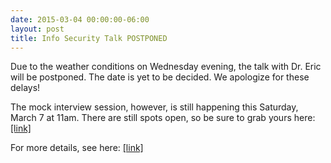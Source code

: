 ```yaml
---
date: 2015-03-04 00:00:00-06:00
layout: post
title: Info Security Talk POSTPONED
---
```


Due to the weather conditions on Wednesday evening, the talk with Dr. Eric will be postponed. The date is yet to be decided. We apologize for these delays!

The mock interview session, however, is still happening this Saturday, March 7 at 11am. There are still spots open, so be sure to grab yours here: [\[link\]](https://docs.google.com/forms/d/1JbDboHuWAfkCg5hQ-3SDmWrVy9H0oJis85-K44bnbdk/viewform?c=0&w=1)

For more details, see here: [\[link\]](https://csg.utdallas.edu/wp-content/uploads/2015/02/Mock-Interviews-for-Security-March-7th-2015.pdf)
